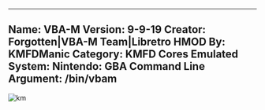 -----------------------
Name: VBA-M
Version: 9-9-19
Creator: Forgotten|VBA-M Team|Libretro
HMOD By: KMFDManic
Category: KMFD Cores
Emulated System: Nintendo: GBA
Command Line Argument: /bin/vbam
-----------------------
![km](https://i.imgur.com/JNT9PS8.png)
